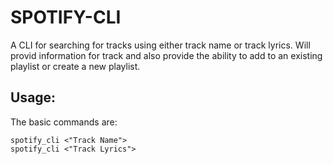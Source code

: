 # SPOTIFY-CLI
A CLI for searching for tracks using either track name or track lyrics. Will provid information for track and also provide the ability to add to an existing playlist or create a new playlist.

## Usage: 
The basic commands are:
```
spotify_cli <"Track Name">
spotify_cli <"Track Lyrics">
```
